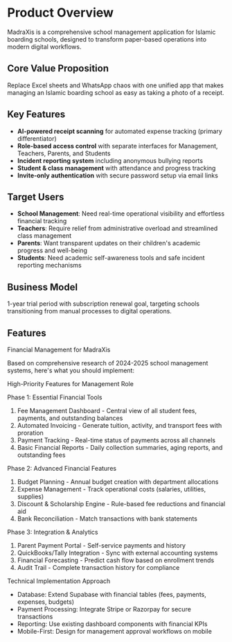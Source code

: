 # Product Overview

MadraXis is a comprehensive school management application for Islamic boarding schools, designed to transform paper-based operations into modern digital workflows.

## Core Value Proposition
Replace Excel sheets and WhatsApp chaos with one unified app that makes managing an Islamic boarding school as easy as taking a photo of a receipt.

## Key Features
- **AI-powered receipt scanning** for automated expense tracking (primary differentiator)
- **Role-based access control** with separate interfaces for Management, Teachers, Parents, and Students
- **Incident reporting system** including anonymous bullying reports
- **Student & class management** with attendance and progress tracking
- **Invite-only authentication** with secure password setup via email links

## Target Users
- **School Management**: Need real-time operational visibility and effortless financial tracking
- **Teachers**: Require relief from administrative overload and streamlined class management
- **Parents**: Want transparent updates on their children's academic progress and well-being
- **Students**: Need academic self-awareness tools and safe incident reporting mechanisms

## Business Model
1-year trial period with subscription renewal goal, targeting schools transitioning from manual processes to digital operations.

## Features

Financial Management for MadraXis

  Based on comprehensive research of 2024-2025 school management systems, here's what you should implement:

  High-Priority Features for Management Role

  Phase 1: Essential Financial Tools
  1. Fee Management Dashboard - Central view of all student fees, payments, and outstanding balances
  2. Automated Invoicing - Generate tuition, activity, and transport fees with proration
  3. Payment Tracking - Real-time status of payments across all channels
  4. Basic Financial Reports - Daily collection summaries, aging reports, and outstanding fees

  Phase 2: Advanced Financial Features
  1. Budget Planning - Annual budget creation with department allocations
  2. Expense Management - Track operational costs (salaries, utilities, supplies)
  3. Discount & Scholarship Engine - Rule-based fee reductions and financial aid
  4. Bank Reconciliation - Match transactions with bank statements

  Phase 3: Integration & Analytics
  1. Parent Payment Portal - Self-service payments and history
  2. QuickBooks/Tally Integration - Sync with external accounting systems
  3. Financial Forecasting - Predict cash flow based on enrollment trends
  4. Audit Trail - Complete transaction history for compliance

  Technical Implementation Approach

  - Database: Extend Supabase with financial tables (fees, payments, expenses, budgets)
  - Payment Processing: Integrate Stripe or Razorpay for secure transactions
  - Reporting: Use existing dashboard components with financial KPIs
  - Mobile-First: Design for management approval workflows on mobile
